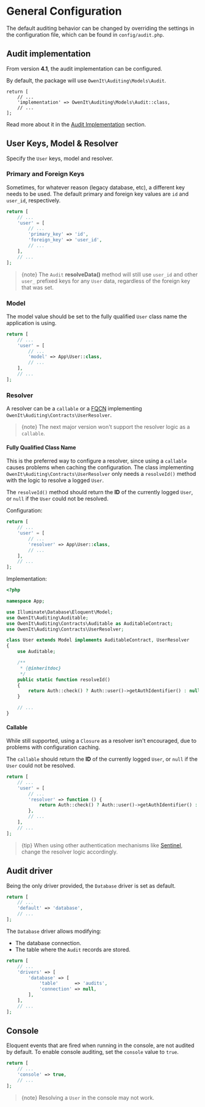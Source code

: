 # General Configuration

The default auditing behavior can be changed by overriding the settings in the configuration file, which can be found in `config/audit.php`.

## Audit implementation
From version **4.1**, the audit implementation can be configured.

By default, the package will use `OwenIt\Auditing\Models\Audit`.

```
return [
    // ...
    'implementation' => OwenIt\Auditing\Models\Audit::class,
    // ...
];
```

Read more about it in the [Audit Implementation](audit-implementation) section.

## User Keys, Model & Resolver

Specify the `User` keys, model and resolver.

### Primary and Foreign Keys
Sometimes, for whatever reason (legacy database, etc), a different key needs to be used.
The default primary and foreign key values are `id` and `user_id`, respectively.

```php
return [
    // ...
    'user' = [
        // ...
        'primary_key' => 'id',
        'foreign_key' => 'user_id',
        // ...
    ],
    // ...
];
```

> {note} The `Audit` **resolveData()** method will still use `user_id` and other `user_` prefixed keys for any `User` data, regardless of the foreign key that was set.

### Model
The model value should be set to the fully qualified `User` class name the application is using.

```php
return [
    // ...
    'user' = [
        // ...
        'model' => App\User::class,
        // ...
    ],
    // ...
];
```

### Resolver
A resolver can be a `callable` or a [FQCN](http://php.net/manual/en/language.namespaces.rules.php) implementing `OwenIt\Auditing\Contracts\UserResolver`.

> {note} The next major version won't support the resolver logic as a `callable`.

#### Fully Qualified Class Name

This is the preferred way to configure a resolver, since using a `callable` causes problems when caching the configuration.
The class implementing `OwenIt\Auditing\Contracts\UserResolver` only needs a `resolveId()` method with the logic to resolve a logged `User`.

The `resolveId()` method should return the **ID** of the currently logged `User`, or `null` if the `User` could not be resolved.

Configuration:
```php
return [
    // ...
    'user' = [
        // ...
        'resolver' => App\User::class,
        // ...
    ],
    // ...
];
```

Implementation:
```php
<?php

namespace App;

use Illuminate\Database\Eloquent\Model;
use OwenIt\Auditing\Auditable;
use OwenIt\Auditing\Contracts\Auditable as AuditableContract;
use OwenIt\Auditing\Contracts\UserResolver;

class User extends Model implements AuditableContract, UserResolver
{
    use Auditable;

    /**
     * {@inheritdoc}
     */
    public static function resolveId()
    {
        return Auth::check() ? Auth::user()->getAuthIdentifier() : null;
    }

    // ...
}
```

#### Callable
While still supported, using a `Closure` as a resolver isn't encouraged, due to problems with configuration caching.

The `callable` should return the **ID** of the currently logged `User`, or `null` if the `User` could not be resolved.

```php
return [
    // ...
    'user' = [
        // ...
        'resolver' => function () {
            return Auth::check() ? Auth::user()->getAuthIdentifier() : null;
        },
        // ...
    ],
    // ...
];
```

> {tip} When using other authentication mechanisms like [Sentinel](https://github.com/cartalyst/sentinel), change the resolver logic accordingly.

## Audit driver

Being the only driver provided, the `Database` driver is set as default.

```php
return [
    // ...
    'default' => 'database',
    // ...
];
```

The `Database` driver allows modifying:
- The database connection.
- The table where the `Audit` records are stored.

```php
return [
    // ...
    'drivers' => [
        'database' => [
            'table'      => 'audits',
            'connection' => null,
        ],
    ],
    // ...
];
```

## Console

Eloquent events that are fired when running in the console, are not audited by default.
To enable console auditing, set the `console` value to `true`.

```php
return [
    // ...
    'console' => true,
    // ...
];
```

> {note} Resolving a `User` in the console may not work.
